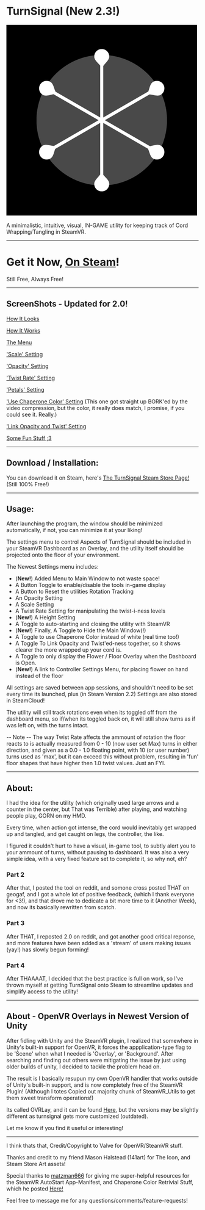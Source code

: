 TurnSignal (New 2.3!)
=

![TurnSignal Icon](/Assets/_Res/turnsignal-v2.png)

A minimalistic, intuitive, visual, IN-GAME utility for keeping track of Cord Wrapping/Tangling in SteamVR.

---

Get it Now, [On Steam](http://store.steampowered.com/app/689580/TurnSignal/)!
===
Still Free, Always Free!

---
## ScreenShots - Updated for 2.0!

[How It Looks](https://gfycat.com/ImpressiveUnnaturalAmericansaddlebred)

[How It Works](https://gfycat.com/DemandingAdorableAntbear)

[The Menu](https://gfycat.com/EarlySnoopyChihuahua)

['Scale' Setting](https://gfycat.com/WhichSnoopyKite)

['Opacity' Setting](https://gfycat.com/GleamingGivingArchaeopteryx)

['Twist Rate' Setting](https://gfycat.com/FrequentHeartfeltAsianwaterbuffalo)

['Petals' Setting](https://gfycat.com/CompetentPlainCormorant)

['Use Chaperone Color' Setting](https://gfycat.com/ContentBlueBlueshark) 
(This one got straight up BORK'ed by the video compression, but the color, it really does match, I promise, if you could see it. Really.)

['Link Opacity and Twist' Setting](https://gfycat.com/HeartfeltLimpGoitered)

[Some Fun Stuff ;3](https://gfycat.com/ThoroughThunderousAmurminnow)

---

## Download / Installation:
You can download it on Steam, here's [The TurnSignal Steam Store Page!](http://store.steampowered.com/app/689580/TurnSignal/) (Still 100% Free!)

---
## Usage:

After launching the program, the window should be minimized automatically, if not, you can minimize it at your liking!

The settings menu to control Aspects of TurnSignal should be included in your SteamVR Dashboard as an Overlay, and the utility itself should be projected onto the floor of your environment.

The Newest Settings menu includes:

- (**New!**) Added Menu to Main Window to not waste space!
- A Button Toggle to enable/disable the tools in-game display
- A Button to Reset the utilities Rotation Tracking
- An Opacity Setting 
- A Scale Setting 
- A Twist Rate Setting for manipulating the twist-i-ness levels 
- (**New!**) A Height Setting
- A Toggle to auto-starting and closing the utility with SteamVR
- (**New!**) Finally, A Toggle to Hide the Main Window(!)
- A Toggle to use Chaperone Color instead of white (real time too!) 
- A Toggle To Link Opacity and Twist'ed-ness together, so it shows clearer the more wrapped up your cord is.
- A Toggle to only display the Flower / Floor Overlay when the Dashboard is Open.
- (**New!**) A link to Controller Settings Menu, for placing flower on hand instead of the floor

All settings are saved between app sessions, and shouldn't need to be set every time its launched, plus (in Steam Version 2.2) Settings are also stored in SteamCloud!

The utility will still track rotations even when its toggled off from the dashboard menu, so if/when its toggled back on, it will still show turns as if was left on, with the turns intact.

-- Note -- The way Twist Rate affects the ammount of rotation the floor reacts to is actually measured from 0 - 10 (now user set Max) turns in either direction, and given as a 0.0 - 1.0 floating point, with 10 (or user number) turns used as 'max', but it can exceed this without problem, resulting in 'fun' floor shapes that have higher then 1.0 twist values. Just an FYI.

---
## About:

I had the idea for the utility (which originally used large arrows and a counter in the center, but That was Terrible) after playing, and watching people play, GORN on my HMD. 

Every time, when action got intense, the cord would inevitably get wrapped up and tangled, and get caught on legs, the controller, the like.

I figured it couldn't hurt to have a visual, in-game tool, to subtly alert you to your ammount of turns, without pausing to dashboard. It was also a very simple idea, with a very fixed feature set to complete it, so why not, eh?

### Part 2

After that, I posted the tool on reddit, and somone cross posted THAT on geogaf, and I got a whole lot of positive feedback, (which I thank everyone for <3!), and that drove me to dedicate a bit more time to it (Another Week), and now its basically rewritten from scatch.

### Part 3

After THAT, I reposted 2.0 on reddit, and got another good critical reponse, and more features have been added as a 'stream' of users making issues (yay!) has slowly begun forming!

### Part 4

After THAAAAT, I decided that the best practice is full on work, so I've thrown myself at getting TurnSignal onto Steam to streamline updates and simplify access to the utility!

---
## About - OpenVR Overlays in Newest Version of Unity

After fidling with Unity and the SteamVR plugin, I realized that somewhere in Unity's built-in support for OpenVR, it forces the appplication-type flag to be 'Scene' when what I needed is 'Overlay', or 'Background'. After searching and finding out others were mitigating the issue by just using older builds of unity, I decided to tackle the problem head on.


The result is I basically resupun my own OpenVR handler that works outside of Unity's built-in support, and is now completely free of the SteamVR Plugin! (Although I totes Copied out majority chunk of SteamVR_Utils to get them sweet transform operations!)

Its called OVRLay, and it can be found [Here](https://github.com/benotter/OVRLay), but the versions may be slightly different as turnsignal gets more customized (outdated).

Let me know if you find it useful or interesting!

---

I think thats that, Credit/Copyright to Valve for OpenVR/SteamVR stuff. 

Thanks and credit to my friend Mason Halstead (141art) for The Icon, and Steam Store Art assets!

Special thanks to [matzman666](https://github.com/matzman666) for giving me super-helpful resources for the SteamVR AutoStart App-Manifest, and Chaperone Color Retrivial Stuff, which he posted [Here!](https://www.reddit.com/r/Vive/comments/6oqspt/turnsignal_a_small_ingame_vr_utility_i_built_to/dkn6pj7/)

Feel free to message me for any questions/comments/feature-requests!